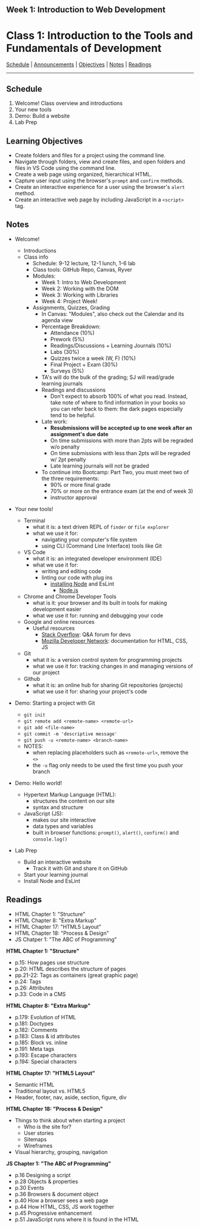 ## **Week 1: Introduction to Web Development**
# Class 1: Introduction to the Tools and Fundamentals of Development

[Schedule](#schedule) | [Announcements](#announcements) | [Objectives](#learning-objectives) | [Notes](#notes) | [Readings](#readings)

<hr></hr>

## Schedule
1. Welcome! Class overview and introductions
1. Your new tools
1. Demo: Build a website
1. Lab Prep

## Learning Objectives

- Create folders and files for a project using the command line.
- Navigate through folders, view and create files, and open folders and files in VS Code using the command line.
- Create a web page using organized, hierarchical HTML.
- Capture user input using the browser's `prompt` and `confirm` methods.
- Create an interactive experience for a user using the browser's `alert` method.
- Create an interactive web page by including JavaScript in a `<script>` tag.

## Notes

- Welcome!
  - Introductions
  - Class info
    - Schedule: 9-12 lecture, 12-1 lunch, 1-6 lab
    - Class tools: GitHub Repo, Canvas, Ryver
    - Modules:
      - Week 1: Intro to Web Development
      - Week 2: Working with the DOM
      - Week 3: Working with Libraries
      - Week 4: Project Week!
    - Assignments, Quizzes, Grading
      - In Canvas: "Modules", also check out the Calendar and its agenda view
      - Percentage Breakdown:
        - Attendance (10%)
        - Prework (5%)
        - Readings/Discussions + Learning Journals (10%)
        - Labs (30%)
        - Quizzes twice a week (W, F) (10%)
        - Final Project + Exam (30%)
        - Surveys (5%)
      - TA's will do the bulk of the grading; SJ will read/grade learning journals
      - Readings and discussions
        - Don't expect to absorb 100% of what you read. Instead, take note of where to find information in your books so you can refer back to them: the dark pages especially tend to be helpful.
      - Late work:
        - **Resubmissions will be accepted up to one week after an assignment's due date**
        - On time submissions with more than 2pts will be regraded w/o penalty
        - On time submissions with less than 2pts will be regraded w/ 2pt penalty
        - Late learning journals will not be graded
      - To continue into Bootcamp: Part Two, you must meet two of the three requirements:
        - 90% or more final grade
        - 70% or more on the entrance exam (at the end of week 3)
        - instructor approval

- Your new tools!
  - Terminal
    - what it is: a text driven REPL of `finder` or `file explorer`
    - what we use it for: 
        - navigating your computer's file system 
        - using CLI (Command Line Interface) tools like Git
  - VS Code
    - what it is: an integrated developer environment (IDE)
    - what we use it for:
        - writing and editing code
        - linting our code with plug ins
            - [installing Node](./install-node.md) and EsLint
                - [Node.js](https://nodejs.org/en/)
  - Chrome and Chrome Developer Tools
    - what is it: your browser and its built in tools for making development easier
    - what we use it for: running and debugging your code
  - Google and online resources
    - Useful resources
        - [Stack Overflow](https://stackoverflow.com/): Q&A forum for devs
        - [Mozilla Developer Network](https://developer.mozilla.org/en-US/docs/Web): documentation for HTML, CSS, JS
  - Git
    - what it is: a version control system for programming projects
    - what we use it for: tracking changes in and managing versions of our project
  - Github
    - what it is: an online hub for sharing Git repositories (projects)
    - what we use it for: sharing your project's code

- Demo: Starting a project with Git
    - `git init`
    - `git remote add <remote-name> <remote-url>`
    - `git add <file-name>` 
    - `git commit -m 'descriptive message'`
    - `git push -u <remote-name> <branch-name>`
    - NOTES:
        - when replacing placeholders such as `<remote-url>`, remove the `<>`
        - the `-u` flag only needs to be used the first time you push your branch

- Demo: Hello world!
  - Hypertext Markup Language (HTML):
    - structures the content on our site
    - syntax and structure
  - JavaScript (JS):
    - makes our site interactive
    - data types and variables
    - built in browser functions: `prompt()`, `alert()`, `confirm()` and `console.log()`

- Lab Prep
  - Build an interactive website
    - Track it with Git and share it on GitHub
  - Start your learning journal
  - Install Node and EsLint

## Readings

- HTML Chapter 1: "Structure"
- HTML Chapter 8: "Extra Markup"
- HTML Chapter 17: "HTML5 Layout"
- HTML Chapter 18: "Process & Design"
- JS Chatper 1: "The ABC of Programming"

**HTML Chapter 1: "Structure"**

- p.15: How pages use structure
- p.20: HTML describes the structure of pages
- pp.21-22: Tags as containers (great graphic page)
- p.24: Tags
- p.26: Attributes
- p.33: Code in a CMS

**HTML Chapter 8: "Extra Markup"**

- p.179: Evolution of HTML
- p.181: Doctypes
- p.182: Comments
- p.183: Class & id attributes
- p.185: Block vs. inline
- p.191: Meta tags
- p.193: Escape characters
- p.194: Special characters

**HTML Chapter 17: "HTML5 Layout"**

- Semantic HTML
- Traditional layout vs. HTML5
- Header, footer, nav, aside, section, figure, div

**HTML Chapter 18: "Process & Design"**

- Things to think about when starting a project
  - Who is the site for?
  - User stories
  - Sitemaps
  - Wireframes
- Visual hierarchy, grouping, navigation

**JS Chapter 1: "The ABC of Programming"**

- p.16 	Designing a script
- p.28 	Objects & properties
- p.30 	Events
- p.36 	Browsers & document object
- p.40 	How a browser sees a web page
- p.44 	How HTML, CSS, JS work together			
- p.45 	Progressive enhancement
- p.51 	JavaScript runs where it is found in the HTML